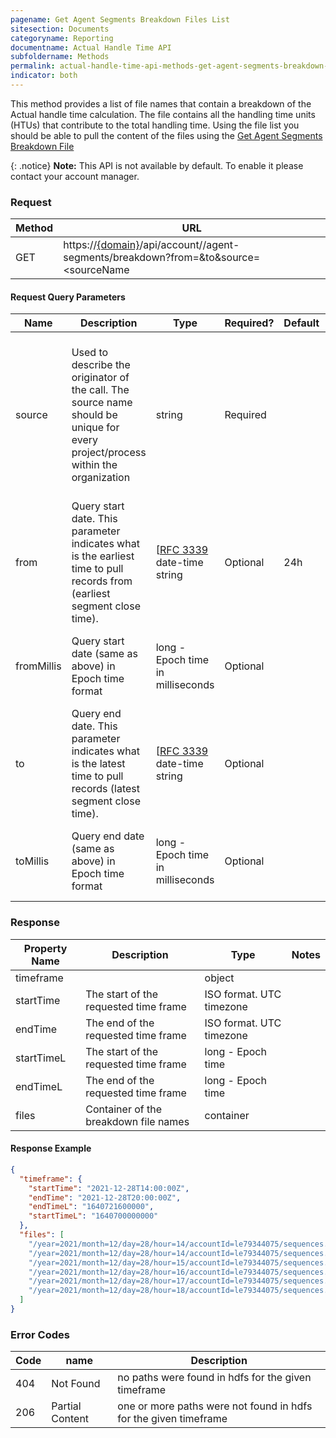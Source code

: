 ```yaml
---
pagename: Get Agent Segments Breakdown Files List
sitesection: Documents
categoryname: Reporting
documentname: Actual Handle Time API
subfoldername: Methods
permalink: actual-handle-time-api-methods-get-agent-segments-breakdown-files-list.html
indicator: both
---
```


This method provides a list of file names that contain a breakdown of the Actual handle time calculation. The file contains all the handling time units (HTUs) that contribute to the total handling time.
Using the file list you should be able to pull the content of the files using the [Get Agent Segments Breakdown File](actual-handle-time-api-methods-get-agent-segments-breakdown-file.html) 

{: .notice}
**Note:** This API is not available by default. To enable it please contact your account manager.

### Request

| Method | URL                                                                                                                                                  |
|--------|------------------------------------------------------------------------------------------------------------------------------------------------------|
| GET    | https://[{domain}](/agent-domain-domain-api.html)/api/account/<accountId>/agent-segments/breakdown?from=<timestamp>&to<timestamp>&source=<sourceName |

#### Request Query Parameters

| Name       | Description                                                                                                                     | Type                                                              | Required? | Default | Notes                                                                                                          |
|------------|---------------------------------------------------------------------------------------------------------------------------------|-------------------------------------------------------------------|-----------|---------|----------------------------------------------------------------------------------------------------------------|
| source     | Used to describe the originator of the call. The source name should be unique for every project/process within the organization | string                                                            | Required  |         | Source name should be up to 20 characters. Must match the following regex: ^[a-zA-Z0-9_]+$ Example: LP_AgentUI |
| from       | Query start date. This parameter indicates what is the earliest time to pull records from (earliest segment close time).        | [[RFC 3339](https://tools.ietf.org/html/rfc3339) date-time string | Optional  | 24h     | No more than 1 month in the past                                                                               |
| fromMillis | Query start date (same as above) in Epoch time format                                                                           | long - Epoch time in milliseconds                                 | Optional  |         | If provided, “from” element should not be provided                                                             |
| to         | Query end date. This parameter indicates what is the latest time to pull records (latest segment close time).                   | [[RFC 3339](https://tools.ietf.org/html/rfc3339) date-time string | Optional  |         | Maximum 1 week timeframe in a single request                                                                   |
| toMillis   | Query end date (same as above) in Epoch time format                                                                             | long - Epoch time in milliseconds                                 | Optional  |         | If provided, “to” element should not be provided                                                               |

### Response

| Property Name | Description                           | Type                     | Notes |
|---------------|---------------------------------------|--------------------------|-------|
| timeframe     |                                       | object                   |       |
| startTime     | The start of the requested time frame | ISO format. UTC timezone |       |
| endTime       | The end of the requested time frame   | ISO format. UTC timezone |       |
| startTimeL    | The start of the requested time frame | long - Epoch time        |       |
| endTimeL      | The end of the requested time frame   | long - Epoch time        |       |
| files         | Container of the breakdown file names | container                |       |

#### Response Example

```json
{
  "timeframe": {
    "startTime": "2021-12-28T14:00:00Z",
    "endTime": "2021-12-28T20:00:00Z",
    "endTimeL": "1640721600000",
    "startTimeL": "1640700000000"
  },
  "files": [
    "/year=2021/month=12/day=28/hour=14/accountId=le79344075/sequences.1642602416000.20220117180636.00053.json.gz",
    "/year=2021/month=12/day=28/hour=14/accountId=le79344075/sequences.1642602416000.20220117180636.00054.json.gz",
    "/year=2021/month=12/day=28/hour=15/accountId=le79344075/sequences.1642602416000.20220117180636.00055.json.gz",
    "/year=2021/month=12/day=28/hour=16/accountId=le79344075/sequences.1642602416000.20220117180636.00056.json.gz",
    "/year=2021/month=12/day=28/hour=17/accountId=le79344075/sequences.1642602416000.20220117180636.00057.json.gz",
    "/year=2021/month=12/day=28/hour=18/accountId=le79344075/sequences.1642351557575.20220116114557.00004.json.gz"
  ]
}
```

### Error Codes

| Code | name            | Description                                                      |
|------|-----------------|------------------------------------------------------------------|
| 404  | Not Found       | no paths were found in hdfs for the given timeframe              |
| 206  | Partial Content | one or more paths were not found in hdfs for the given timeframe |
